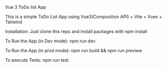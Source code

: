 Vue 3 ToDo list App

This is a simple ToDo List App using Vue3(Composition API) + Vite + Vuex + Tailwind

Installation:
Just clone this repo and install packages with npm install

To Run the App (in Dev mode):
npm run dev

To Run the App (in prod mode):
npm run build && npm run preview

To execute Tests:
npm run test
